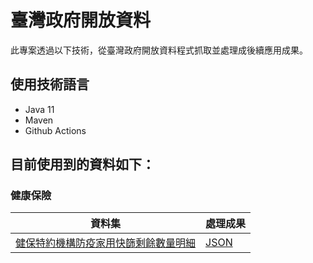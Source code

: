 # 臺灣政府開放資料

此專案透過以下技術，從臺灣政府開放資料程式抓取並處理成後續應用成果。

## 使用技術語言

- Java 11
- Maven
- Github Actions

## 目前使用到的資料如下：

### 健康保險

| 資料集 | 處理成果 |
| -------- | -------- |
| [健保特約機構防疫家用快篩剩餘數量明細](https://data.nhi.gov.tw/Datasets/DatasetDetail.aspx?id=698)  | [JSON](./src/test/resources/json/nhi/rapidTestStock.json) |
